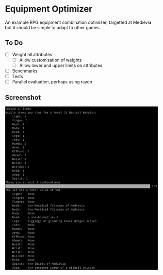 # Equipment Optimizer

An example RPG equipment combination optimizer, targetted at Medievia but it should be simple to adapt to other games.

## To Do

* [ ] Weight all attributes
  * [ ] Allow customisation of weights
  * [ ] Allow lower and upper limits on attributes
* [ ] Benchmarks
* [ ] Tests
* [ ] Parallel evaluation, perhaps using rayon

## Screenshot

![Screenshot](screenshot.png)
